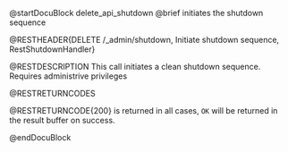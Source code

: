 
@startDocuBlock delete_api_shutdown
@brief initiates the shutdown sequence

@RESTHEADER{DELETE /_admin/shutdown, Initiate shutdown sequence, RestShutdownHandler}

@RESTDESCRIPTION
This call initiates a clean shutdown sequence. Requires administrive privileges

@RESTRETURNCODES

@RESTRETURNCODE{200}
is returned in all cases, `OK` will be returned in the result buffer on success.

@endDocuBlock

